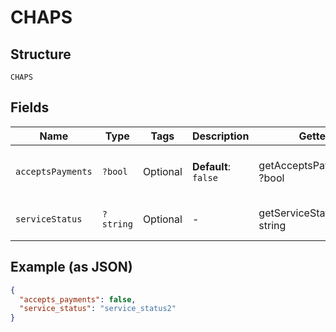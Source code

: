 
# CHAPS

## Structure

`CHAPS`

## Fields

| Name | Type | Tags | Description | Getter | Setter |
|  --- | --- | --- | --- | --- | --- |
| `acceptsPayments` | `?bool` | Optional | **Default**: `false` | getAcceptsPayments(): ?bool | setAcceptsPayments(?bool acceptsPayments): void |
| `serviceStatus` | `?string` | Optional | - | getServiceStatus(): ?string | setServiceStatus(?string serviceStatus): void |

## Example (as JSON)

```json
{
  "accepts_payments": false,
  "service_status": "service_status2"
}
```

